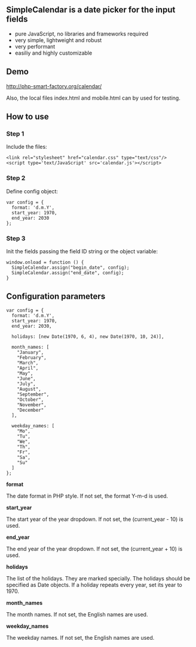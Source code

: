 ## SimpleCalendar is a date picker for the input fields

- pure JavaScript, no libraries and frameworks required
- very simple, lightweight and robust
- very performant
- easiliy and highly customizable

## Demo

http://php-smart-factory.org/calendar/

Also, the local files index.html and mobile.html can bу used for testing.

## How to use

### Step 1

Include the files:

```
<link rel="stylesheet" href="calendar.css" type="text/css"/>
<script type='text/JavaScript' src='calendar.js'></script>
```

### Step 2

Define config object:

```
var config = {
  format: 'd.m.Y',
  start_year: 1970,
  end_year: 2030
};
```

### Step 3

Init the fields passing the field ID string or the object variable:

```
window.onload = function () {
  SimpleCalendar.assign("begin_date", config);
  SimpleCalendar.assign("end_date", config);
}
```

## Configuration parameters

```
var config = {
  format: 'd.m.Y',
  start_year: 1970,
  end_year: 2030,
  
  holidays: [new Date(1970, 6, 4), new Date(1970, 10, 24)],
  
  month_names: [
    "January",
    "February",
    "March",
    "April",
    "May",
    "June",
    "July",
    "August",
    "September",
    "October",
    "November",
    "December"
  ],
  
  weekday_names: [
    "Mo",
    "Tu",
    "We",
    "Th",
    "Fr",
    "Sa",
    "Su"
  ]
};
```

**format**

The date format in PHP style. If not set, the format Y-m-d is used.

**start_year**

The start year of the year dropdown. If not set, the (current_year - 10) is used.

**end_year**

The end year of the year dropdown. If not set, the (current_year + 10) is used.

**holidays**

The list of the holidays. They are marked specially. 
The holidays should be specified as Date objects. If a holiday repeats every year, 
set its year to 1970.

**month_names**

The month names. If not set, the English names are used.

**weekday_names**

The weekday names. If not set, the English names are used.

